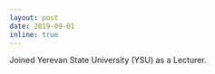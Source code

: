 ```yaml
---
layout: post
date: 2019-09-01
inline: true
---
```


Joined Yerevan State University (YSU) as a Lecturer.
